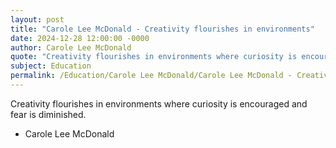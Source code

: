 ```yaml
---
layout: post
title: "Carole Lee McDonald - Creativity flourishes in environments"
date: 2024-12-28 12:00:00 -0000
author: Carole Lee McDonald
quote: "Creativity flourishes in environments where curiosity is encouraged and fear is diminished."
subject: Education
permalink: /Education/Carole Lee McDonald/Carole Lee McDonald - Creativity flourishes in environments
---
```


Creativity flourishes in environments where curiosity is encouraged and fear is diminished.

- Carole Lee McDonald
